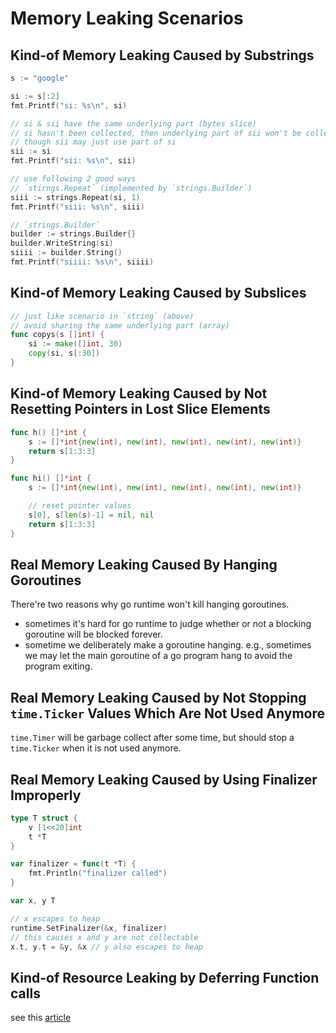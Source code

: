 # Memory Leaking Scenarios

## Kind-of Memory Leaking Caused by Substrings

```go
s := "google"

si := s[:2]
fmt.Printf("si: %s\n", si)

// si & sii have the same underlying part (bytes slice)
// si hasn't been collected, then underlying part of sii won't be collected 
// though sii may just use part of si
sii := si
fmt.Printf("sii: %s\n", sii)

// use following 2 good ways
// `stirngs.Repeat` (implemented by `strings.Builder`)
siii := strings.Repeat(si, 1)
fmt.Printf("siii: %s\n", siii)

// `strings.Builder`
builder := strings.Builder{}
builder.WriteString(si)
siiii := builder.String()
fmt.Printf("siiii: %s\n", siiii)
```

## Kind-of Memory Leaking Caused by Subslices

```go
// just like scenario in `string` (above)
// avoid sharing the same underlying part (array)
func copys(s []int) {
    si := make([]int, 30)
    copy(si, s[:30])
}
```

## Kind-of Memory Leaking Caused by Not Resetting Pointers in Lost Slice Elements

```go
func h() []*int {
    s := []*int{new(int), new(int), new(int), new(int), new(int)}
    return s[1:3:3]
}

func hi() []*int {
    s := []*int{new(int), new(int), new(int), new(int), new(int)}

    // reset pointer values
    s[0], s[len(s)-1] = nil, nil
    return s[1:3:3]
}
```


## Real Memory Leaking Caused By Hanging Goroutines

There're two reasons why go runtime won't kill hanging goroutines.
+ sometimes it's hard for go runtime to judge whether or not a blocking goroutine will be blocked forever.
+ sometime we deliberately make a goroutine hanging. e.g., sometimes we may let the main goroutine of a go program hang to avoid the program exiting.

## Real Memory Leaking Caused by Not Stopping `time.Ticker` Values Which Are Not Used Anymore

`time.Timer` will be garbage collect after some time, but should stop a `time.Ticker` when it is not used anymore.

## Real Memory Leaking Caused by Using Finalizer Improperly

```go
type T struct {
    v [1<<20]int
    t *T
}

var finalizer = func(t *T) {
    fmt.Println("finalizer called")
}

var x, y T

// x escapes to heap
runtime.SetFinalizer(&x, finalizer)
// this causes x and y are not collectable
x.t, y.t = &y, &x // y also escapes to heap
```

## Kind-of Resource Leaking by Deferring Function calls

see this [article](https://go101.org/article/defer-more.html#kind-of-resource-leaking)
